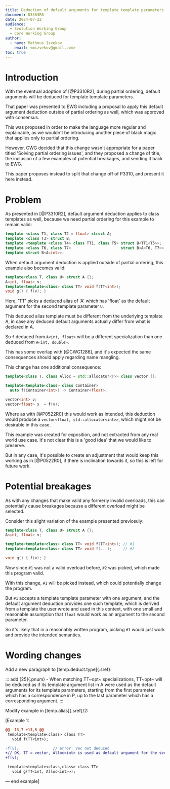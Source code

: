 ```yaml
---
title: Deduction of default arguments for template template parameters
document: D3363R0
date: 2024-07-22
audience:
  - Evolution Working Group
  - Core Working Group
author:
  - name: Matheus Izvekov
    email: <mizvekov@gmail.com>
toc: true
---
```


# Introduction

With the eventual adoption of [@P3310R2], during partial ordering,
default arguments will be deduced for template template parameters.

That paper was presented to EWG including a proposal to apply this
default argument deduction outside of partial ordering as well,
which was approved with consensus.

This was proposed in order to make the language more regular and explainable,
as we wouldn't be introducing another piece of black magic that applies only
to partial ordering.

However, CWG decided that this change wasn't appropriate for a paper titled
'Solving partial ordering issues', and they proposed a change of title,
the inclusion of a few examples of potential breakages, and sending it back
to EWG.

This paper proposes instead to split that change off of P3310, and present it
here instead.

# Problem

As presented in [@P3310R2], default argument deduction applies to class templates
as well, because we need partial ordering for this example to remain valid:

```C++
template <class T1, class T2 = float> struct A;
template <class T3> struct B;
template <template <class T4> class TT1, class T5> struct B<TT1<T5>>;      // #1
template <class T6, class T7>                      struct B<A<T6, T7>> {}; // #2
template struct B<A<int>>;
```

When default argument deduction is applied outside of partial ordering, this
example also becomes valid:
```C++
template<class T, class U> struct A {};
A<int, float> v;
template<template<class> class TT> void f(TT<int>);
void g() { f(v); }
```
Here, 'TT' picks a deduced alias of 'A' which has 'float' as the
default argument for the second template parameter `U`.

This deduced alias template must be different from the underlying template A, in case any
deduced default arguments actually differ from what is declared in A.

So `f` deduced from `A<int, float>` will be a different specialization than one deduced from `A<int, double>`.

This has some overlap with [@CWG1286], and it's expected the same consequences should apply regarding name mangling.

This change has one additional consequence:
```C++
template<class T, class Alloc = std::allocator<T>> class vector {};

template<template<class> class Container>
  auto f(Container<int>) -> Container<float>;

vector<int> v;
vector<float> x  = f(v);
```

Where as with [@P0522R0] this would work as intended, this deduction would
produce a `vector<float, std::allocator<int>>`, which might not be desirable
in this case.

This example was created for exposition, and not extracted from any
real world use case. It's not clear this is a 'good idea' that we would like
to preserve.

But in any case, it's possible to create an adjustment that would keep this
working as in [@P0522R0], if there is inclination towards it, so this is left
for future work.

# Potential breakages

As with any changes that make valid any formerly invalid overloads, this can
potentially cause breakages because a different overload might be selected.

Consider this slight variation of the example presented previosuly:

```C++
template<class T, class U> struct A {};
A<int, float> v;

template<template<class> class TT> void f(TT<int>); // #1
template<template<class> class TT> void f(...);     // #2

void g() { f(v); }
```

Now since `#1` was not a valid overload before, `#2` was picked, which made this
program valid.

With this change, `#1` will be picked instead, which could potentially change
the program.

But `#1` accepts a template template parameter with one argument, and the default
argument deduction provides one such template, which is derived from a template
the user wrote and used in this context, with one small and reasonable assumption
that `float` would work as an argument to the second parameter.

So it's likely that in a reasonably written program, picking `#1` would just work
and provide the intended semantics.

# Wording changes

Add a new paragraph to [temp.deduct.type]{.sref}:

::: add
[25]{.pnum} - When matching TT~opt~ specializations, TT~opt~ will be deduced
as if its template argument list in A were used as the default arguments for
its template parameters, starting from the first parameter which has a
correspondence in P, up to the last parameter which has a corresponding
argument.
:::

Modify example in [temp.alias]{.sref}/2:

\[Example 1:

```diff
@@ -13,7 +13,8 @@
 template<template<class> class TT>
   void f(TT<int>);

-f(v);               // error: Vec not deduced
+// OK, TT = vector, Alloc<int> is used as default argument for the second parameter
+f(v);

 template<template<class,class> class TT>
   void g(TT<int, Alloc<int>>);
```
— end example\]
